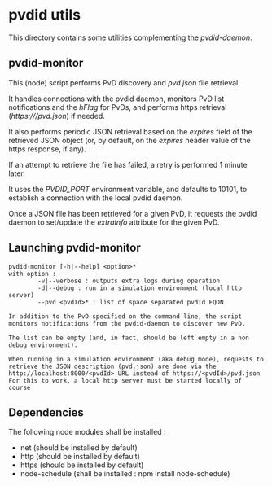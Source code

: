 # pvdid utils

This directory contains some utilities complementing the _pvdid-daemon_.

## pvdid-monitor
This (node) script performs PvD discovery and _pvd.json_ file retrieval.

It handles connections with the pvdid daemon, monitors PvD list notifications
and the *hFlag* for PvDs, and performs https retrieval (_https://<pvdid>/pvd.json_)
if needed.

It also performs periodic JSON retrieval based on the *expires* field of the
retrieved JSON object (or, by default, on the *expires* header value of the https
response, if any).

If an attempt to retrieve the file has failed, a retry is performed 1 minute later.

It uses the *PVDID\_PORT* environment variable, and defaults to 10101, to establish
a connection with the local pvdid daemon.

Once a JSON file has been retrieved for a given PvD, it requests the pvdid daemon to
set/update the *extraInfo* attribute for the given PvD.

## Launching pvdid-monitor

~~~~
pvdid-monitor [-h|--help] <option>*
with option :
        -v|--verbose : outputs extra logs during operation
        -d|--debug : run in a simulation environment (local http server)
        --pvd <pvdId>* : list of space separated pvdId FQDN

In addition to the PvD specified on the command line, the script
monitors notifications from the pvdid-daemon to discover new PvD.

The list can be empty (and, in fact, should be left empty in a non
debug environment).

When running in a simulation environment (aka debug mode), requests to
retrieve the JSON description (pvd.json) are done via the
http://localhost:8000/<pvdId> URL instead of https://<pvdId>/pvd.json
For this to work, a local http server must be started locally of course
~~~~


## Dependencies
The following node modules shall be installed :

* net (should be installed by default)
* http (should be installed by default)
* https (should be installed by default)
* node-schedule (shall be installed : npm install node-schedule)


